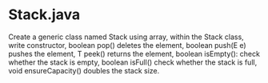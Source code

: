 # Stack.java
Create a generic class named Stack using array, within the Stack class, write constructor, boolean pop() deletes the element, boolean push(E e) pushes the element, T peek() returns the element, boolean isEmpty(): check whether the stack is empty, boolean isFull() check whether the stack is full, void ensureCapacity()  doubles the stack size.
